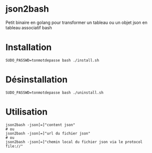# json2bash
Petit binaire en golang pour transformer un tableau ou un objet json en tableau associatif bash

# Installation

```shell
SUDO_PASSWD=tonmotdepasse bash ./install.sh
```

# Désinstallation

```shell
SUDO_PASSWD=tonmotdepasse bash ./uninstall.sh
```

# Utilisation

```shell
json2bash -json[=]"content json"
# ou
json2bash -json[=]"url du fichier json"
# ou
json2bash -json[=]"chemin local du fichier json via le protocol file://"
```
